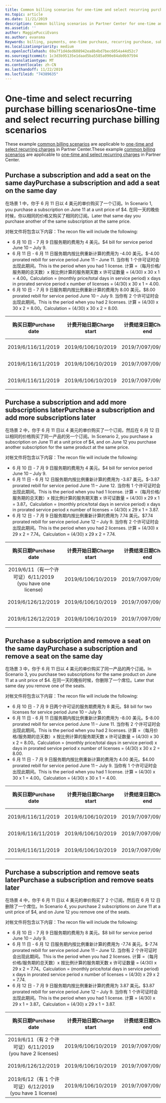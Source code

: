 ```yaml
---
title: Common billing scenarios for one-time and select recurring purchases | Partner Center
ms.topic: article
ms.date: 11/21/2019
description: Common billing scenarios in Partner Center for one-time and select recurring purchases (such as purchasing subscriptions, adding more subscriptions, adding and removing seats).
ms.assetid: ''
author: MaggiePucciEvans
ms.author: evansma
Keywords: billing, payments, one-time purchase, recurring purchase, subscriptions, seats
ms.localizationpriority: medium
ms.openlocfilehash: 69a7f1d4ded608942ea8b4bd7bec6054a44d52c7
ms.sourcegitcommit: 1c3d3b95135e1daad5ba5585a090e84ab0b97594
ms.translationtype: MT
ms.contentlocale: zh-CN
ms.lasthandoff: 11/22/2019
ms.locfileid: "74389635"
---
```

# <a name="one-time-and-select-recurring-purchase-billing-scenarios"></a><span data-ttu-id="390b6-104">One-time and select recurring purchase billing scenarios</span><span class="sxs-lookup"><span data-stu-id="390b6-104">One-time and select recurring purchase billing scenarios</span></span>

<span data-ttu-id="390b6-105">These example [common billing scenarios](common-billing-scenarios.md) are applicable to [one-time and select recurring charges](one-time-and-recurring-billing.md) in Partner Center.</span><span class="sxs-lookup"><span data-stu-id="390b6-105">These example [common billing scenarios](common-billing-scenarios.md) are applicable to [one-time and select recurring charges](one-time-and-recurring-billing.md) in Partner Center.</span></span>

## <a name="purchase-a-subscription-and-add-a-seat-on-the-same-day"></a><span data-ttu-id="390b6-106">Purchase a subscription and add a seat on the same day</span><span class="sxs-lookup"><span data-stu-id="390b6-106">Purchase a subscription and add a seat on the same day</span></span>

<span data-ttu-id="390b6-107">在场景 1 中，你于 6 月 11 日以 4 美元的单价购买了一个订阅。</span><span class="sxs-lookup"><span data-stu-id="390b6-107">In Scenario 1, you purchase a subscription on June 11 at a unit price of $4.</span></span> <span data-ttu-id="390b6-108">在同一天的晚些时候，你以相同的价格又购买了相同的订阅。</span><span class="sxs-lookup"><span data-stu-id="390b6-108">Later that same day you purchase another of the same subscription at the same price.</span></span>

<span data-ttu-id="390b6-109">对帐文件将包含以下内容：</span><span class="sxs-lookup"><span data-stu-id="390b6-109">The recon file will include the following:</span></span>

- <span data-ttu-id="390b6-110">6 月 10 日 - 7 月 9 日服务期的费用为 4 美元。</span><span class="sxs-lookup"><span data-stu-id="390b6-110">$4 bill for service period June 10 – July 9.</span></span>
- <span data-ttu-id="390b6-111">6 月 11 日 - 6 月 11 日服务期内按比例重新计算的费用为 -4.00 美元。</span><span class="sxs-lookup"><span data-stu-id="390b6-111">$-4.00 prorated rebill for service period June 11 – June 11.</span></span> <span data-ttu-id="390b6-112">当你有 1 个许可证时会出现此期间。</span><span class="sxs-lookup"><span data-stu-id="390b6-112">This is the period when you had 1 license.</span></span> <span data-ttu-id="390b6-113">计算 =（每月价格/服务期的总天数）x 按比例计算的服务期天数 x 许可证数量 = (4/30) x 30 x 1 = 4.00。</span><span class="sxs-lookup"><span data-stu-id="390b6-113">Calculation = (monthly price/total days in service period) x days in prorated service period x number of licenses = (4/30) x 30 x 1 = 4.00.</span></span>
- <span data-ttu-id="390b6-114">6 月 10 日 - 7 月 9 日服务期内按比例重新计算的费用为 8.00 美元。</span><span class="sxs-lookup"><span data-stu-id="390b6-114">$8.00 prorated rebill for service period June 10 – July 9.</span></span> <span data-ttu-id="390b6-115">当你有 2 个许可证时会出现此期间。</span><span class="sxs-lookup"><span data-stu-id="390b6-115">This is the period when you had 2 licenses.</span></span> <span data-ttu-id="390b6-116">计算 = (4/30) x 30 x 2 = 8.00。</span><span class="sxs-lookup"><span data-stu-id="390b6-116">Calculation = (4/30) x 30 x 2 = 8.00.</span></span>

|<span data-ttu-id="390b6-117">**购买日期**</span><span class="sxs-lookup"><span data-stu-id="390b6-117">**Purchase date**</span></span>   |<span data-ttu-id="390b6-118">**计费开始日期**</span><span class="sxs-lookup"><span data-stu-id="390b6-118">**Charge start**</span></span> |<span data-ttu-id="390b6-119">**计费结束日期**</span><span class="sxs-lookup"><span data-stu-id="390b6-119">**Charge end**</span></span>  |<span data-ttu-id="390b6-120">**单价**</span><span class="sxs-lookup"><span data-stu-id="390b6-120">**Unit price**</span></span>  |<span data-ttu-id="390b6-121">**数量**</span><span class="sxs-lookup"><span data-stu-id="390b6-121">**Quantity**</span></span>  |<span data-ttu-id="390b6-122">**金额**</span><span class="sxs-lookup"><span data-stu-id="390b6-122">**Amount**</span></span> |<span data-ttu-id="390b6-123">**费用类型**</span><span class="sxs-lookup"><span data-stu-id="390b6-123">**Charge type**</span></span> |
|:------:|:------:|:------:|:------:|:------:|:------:|:-----:|
|<span data-ttu-id="390b6-124">2019/6/11</span><span class="sxs-lookup"><span data-stu-id="390b6-124">6/11/2019</span></span>      |<span data-ttu-id="390b6-125">2019/6/10</span><span class="sxs-lookup"><span data-stu-id="390b6-125">6/10/2019</span></span>   |<span data-ttu-id="390b6-126">2019/7/09</span><span class="sxs-lookup"><span data-stu-id="390b6-126">7/09/2019</span></span>         |<span data-ttu-id="390b6-127">4 美元</span><span class="sxs-lookup"><span data-stu-id="390b6-127">$4</span></span>                |<span data-ttu-id="390b6-128">1</span><span class="sxs-lookup"><span data-stu-id="390b6-128">1</span></span>                 |<span data-ttu-id="390b6-129">4 美元</span><span class="sxs-lookup"><span data-stu-id="390b6-129">$4</span></span>            |<span data-ttu-id="390b6-130">新</span><span class="sxs-lookup"><span data-stu-id="390b6-130">New</span></span>         |
|<span data-ttu-id="390b6-131">2019/6/11</span><span class="sxs-lookup"><span data-stu-id="390b6-131">6/11/2019</span></span>     | <span data-ttu-id="390b6-132">2019/6/10</span><span class="sxs-lookup"><span data-stu-id="390b6-132">6/10/2019</span></span>    |<span data-ttu-id="390b6-133">2019/7/09</span><span class="sxs-lookup"><span data-stu-id="390b6-133">7/09/2019</span></span>        |<span data-ttu-id="390b6-134">4 美元</span><span class="sxs-lookup"><span data-stu-id="390b6-134">$4</span></span>        |<span data-ttu-id="390b6-135">1</span><span class="sxs-lookup"><span data-stu-id="390b6-135">1</span></span>        | <span data-ttu-id="390b6-136">-4 美元</span><span class="sxs-lookup"><span data-stu-id="390b6-136">-$4</span></span>       |<span data-ttu-id="390b6-137">addQuantity</span><span class="sxs-lookup"><span data-stu-id="390b6-137">addQuantity</span></span>           |
|<span data-ttu-id="390b6-138">2019/6/11</span><span class="sxs-lookup"><span data-stu-id="390b6-138">6/11/2019</span></span>     | <span data-ttu-id="390b6-139">2019/6/10</span><span class="sxs-lookup"><span data-stu-id="390b6-139">6/10/2019</span></span>    |<span data-ttu-id="390b6-140">2019/7/09</span><span class="sxs-lookup"><span data-stu-id="390b6-140">7/09/2019</span></span>        |<span data-ttu-id="390b6-141">4 美元</span><span class="sxs-lookup"><span data-stu-id="390b6-141">$4</span></span>        | <span data-ttu-id="390b6-142">2</span><span class="sxs-lookup"><span data-stu-id="390b6-142">2</span></span>      |<span data-ttu-id="390b6-143">8 美元</span><span class="sxs-lookup"><span data-stu-id="390b6-143">$8</span></span>         |<span data-ttu-id="390b6-144">addQuantity</span><span class="sxs-lookup"><span data-stu-id="390b6-144">addQuantity</span></span>           |

## <a name="purchase-a-subscription-and-add-more-subscriptions-later"></a><span data-ttu-id="390b6-145">Purchase a subscription and add more subscriptions later</span><span class="sxs-lookup"><span data-stu-id="390b6-145">Purchase a subscription and add more subscriptions later</span></span>

<span data-ttu-id="390b6-146">在场景 2 中，你于 6 月 11 日以 4 美元的单价购买了一个订阅，然后在 6 月 12 日以相同的价格购买了同一产品的另一个订阅。</span><span class="sxs-lookup"><span data-stu-id="390b6-146">In Scenario 2, you purchase a subscription on June 11 at a unit price of $4, and on June 12 you purchase another subscription for the same product at the same price.</span></span>

<span data-ttu-id="390b6-147">对帐文件将包含以下内容：</span><span class="sxs-lookup"><span data-stu-id="390b6-147">The recon file will include the following:</span></span>

- <span data-ttu-id="390b6-148">6 月 10 日 - 7 月 9 日服务期的费用为 4 美元。</span><span class="sxs-lookup"><span data-stu-id="390b6-148">$4 bill for service period June 10 – July 9.</span></span>
- <span data-ttu-id="390b6-149">6 月 11 日 - 6 月 12 日服务期内按比例重新计算的费用为 -3.87 美元。</span><span class="sxs-lookup"><span data-stu-id="390b6-149">$-3.87 prorated rebill for service period June 11 – June 12.</span></span> <span data-ttu-id="390b6-150">当你有 1 个许可证时会出现此期间。</span><span class="sxs-lookup"><span data-stu-id="390b6-150">This is the period when you had 1 license.</span></span> <span data-ttu-id="390b6-151">计算 =（每月价格/服务期的总天数）x 按比例计算的服务期天数 x 许可证数量 = (4/30) x 29 x 1 = 3.87。</span><span class="sxs-lookup"><span data-stu-id="390b6-151">Calculation = (monthly price/total days in service period) x days in prorated service period x number of licenses = (4/30) x 29 x 1 = 3.87.</span></span>
- <span data-ttu-id="390b6-152">6 月 12 日 - 7 月 9 日服务期内按比例重新计算的费用为 7.74 美元。</span><span class="sxs-lookup"><span data-stu-id="390b6-152">$7.74 prorated rebill for service period June 12 – July 9.</span></span> <span data-ttu-id="390b6-153">当你有 2 个许可证时会出现此期间。</span><span class="sxs-lookup"><span data-stu-id="390b6-153">This is the period when you had 2 licenses.</span></span> <span data-ttu-id="390b6-154">计算 = (4/30) x 29 x 2 = 7.74。</span><span class="sxs-lookup"><span data-stu-id="390b6-154">Calculation = (4/30) x 29 x 2 = 7.74.</span></span>

|<span data-ttu-id="390b6-155">**购买日期**</span><span class="sxs-lookup"><span data-stu-id="390b6-155">**Purchase date**</span></span>   |<span data-ttu-id="390b6-156">**计费开始日期**</span><span class="sxs-lookup"><span data-stu-id="390b6-156">**Charge start**</span></span> |<span data-ttu-id="390b6-157">**计费结束日期**</span><span class="sxs-lookup"><span data-stu-id="390b6-157">**Charge end**</span></span>  |<span data-ttu-id="390b6-158">**单价**</span><span class="sxs-lookup"><span data-stu-id="390b6-158">**Unit price**</span></span>  |<span data-ttu-id="390b6-159">**数量**</span><span class="sxs-lookup"><span data-stu-id="390b6-159">**Quantity**</span></span>  |<span data-ttu-id="390b6-160">**金额**</span><span class="sxs-lookup"><span data-stu-id="390b6-160">**Amount**</span></span> |<span data-ttu-id="390b6-161">**费用类型**</span><span class="sxs-lookup"><span data-stu-id="390b6-161">**Charge type**</span></span> |
|:------:|:------:|:------:|:------:|:------:|:------:|:-----:|
|<span data-ttu-id="390b6-162">2019/6/11（有一个许可证）</span><span class="sxs-lookup"><span data-stu-id="390b6-162">6/11/2019 (you have one license)</span></span>     |<span data-ttu-id="390b6-163">2019/6/10</span><span class="sxs-lookup"><span data-stu-id="390b6-163">6/10/2019</span></span>   |<span data-ttu-id="390b6-164">2019/7/09</span><span class="sxs-lookup"><span data-stu-id="390b6-164">7/09/2019</span></span>         |<span data-ttu-id="390b6-165">4 美元</span><span class="sxs-lookup"><span data-stu-id="390b6-165">$4</span></span>         |<span data-ttu-id="390b6-166">1</span><span class="sxs-lookup"><span data-stu-id="390b6-166">1</span></span>        |<span data-ttu-id="390b6-167">4 美元</span><span class="sxs-lookup"><span data-stu-id="390b6-167">$4</span></span>            |<span data-ttu-id="390b6-168">新</span><span class="sxs-lookup"><span data-stu-id="390b6-168">New</span></span>         |
|<span data-ttu-id="390b6-169">2019/6/12</span><span class="sxs-lookup"><span data-stu-id="390b6-169">6/12/2019</span></span>     | <span data-ttu-id="390b6-170">2019/6/10</span><span class="sxs-lookup"><span data-stu-id="390b6-170">6/10/2019</span></span>    |<span data-ttu-id="390b6-171">2019/7/09</span><span class="sxs-lookup"><span data-stu-id="390b6-171">7/09/2019</span></span>        |<span data-ttu-id="390b6-172">4 美元</span><span class="sxs-lookup"><span data-stu-id="390b6-172">$4</span></span>        |<span data-ttu-id="390b6-173">1</span><span class="sxs-lookup"><span data-stu-id="390b6-173">1</span></span>        | <span data-ttu-id="390b6-174">-3.87 美元</span><span class="sxs-lookup"><span data-stu-id="390b6-174">-$3.87</span></span>       |<span data-ttu-id="390b6-175">addQuantity</span><span class="sxs-lookup"><span data-stu-id="390b6-175">addQuantity</span></span>           |
|<span data-ttu-id="390b6-176">2019/6/12</span><span class="sxs-lookup"><span data-stu-id="390b6-176">6/12/2019</span></span>     | <span data-ttu-id="390b6-177">2019/6/10</span><span class="sxs-lookup"><span data-stu-id="390b6-177">6/10/2019</span></span>    |<span data-ttu-id="390b6-178">2019/7/09</span><span class="sxs-lookup"><span data-stu-id="390b6-178">7/09/2019</span></span>        |<span data-ttu-id="390b6-179">4 美元</span><span class="sxs-lookup"><span data-stu-id="390b6-179">$4</span></span>        | <span data-ttu-id="390b6-180">2</span><span class="sxs-lookup"><span data-stu-id="390b6-180">2</span></span>      |<span data-ttu-id="390b6-181">7\.74 美元</span><span class="sxs-lookup"><span data-stu-id="390b6-181">$7.74</span></span>       |<span data-ttu-id="390b6-182">addQuantity</span><span class="sxs-lookup"><span data-stu-id="390b6-182">addQuantity</span></span>           |

## <a name="purchase-a-subscription-and-remove-a-seat-on-the-same-day"></a><span data-ttu-id="390b6-183">Purchase a subscription and remove a seat on the same day</span><span class="sxs-lookup"><span data-stu-id="390b6-183">Purchase a subscription and remove a seat on the same day</span></span>

<span data-ttu-id="390b6-184">在场景 3 中，你于 6 月 11 日以 4 美元的单价购买了同一产品的两个订阅。</span><span class="sxs-lookup"><span data-stu-id="390b6-184">In Scenario 3, you purchase two subscriptions for the same product on June 11 at a unit price of $4.</span></span> <span data-ttu-id="390b6-185">在同一天的晚些时候，你删除了一个席位。</span><span class="sxs-lookup"><span data-stu-id="390b6-185">Later that same day you remove one of the seats.</span></span>  

<span data-ttu-id="390b6-186">对帐文件将包含以下内容：</span><span class="sxs-lookup"><span data-stu-id="390b6-186">The recon file will include the following:</span></span>

- <span data-ttu-id="390b6-187">6 月 10 日 - 7 月 9 日两个许可证的服务期费用为 8 美元。</span><span class="sxs-lookup"><span data-stu-id="390b6-187">$8 bill for two licenses for service period June 10 – July 9.</span></span>
- <span data-ttu-id="390b6-188">6 月 11 日 - 6 月 11 日服务期内按比例重新计算的费用为 -8.00 美元。</span><span class="sxs-lookup"><span data-stu-id="390b6-188">$-8.00 prorated rebill for service period June 11 – June 11.</span></span> <span data-ttu-id="390b6-189">当你有 2 个许可证时会出现此期间。</span><span class="sxs-lookup"><span data-stu-id="390b6-189">This is the period when you had 2 licenses.</span></span> <span data-ttu-id="390b6-190">计算 =（每月价格/服务期的总天数）x 按比例计算的服务期天数 x 许可证数量 = (4/30) x 30 x 2 = 8.00。</span><span class="sxs-lookup"><span data-stu-id="390b6-190">Calculation = (monthly price/total days in service period) x days in prorated service period x number of licenses = (4/30) x 30 x 2 = 8.00.</span></span>
- <span data-ttu-id="390b6-191">6 月 11 日 - 7 月 9 日服务期内按比例重新计算的费用为 4.00 美元。</span><span class="sxs-lookup"><span data-stu-id="390b6-191">$4.00 prorated rebill for service period June 11 – July 9.</span></span> <span data-ttu-id="390b6-192">当你有 1 个许可证时会出现此期间。</span><span class="sxs-lookup"><span data-stu-id="390b6-192">This is the period when you had 1 license.</span></span> <span data-ttu-id="390b6-193">计算 = (4/30) x 30 x 1 = 4.00。</span><span class="sxs-lookup"><span data-stu-id="390b6-193">Calculation = (4/30) x 30 x 1 = 4.00.</span></span>

|<span data-ttu-id="390b6-194">**购买日期**</span><span class="sxs-lookup"><span data-stu-id="390b6-194">**Purchase date**</span></span>   |<span data-ttu-id="390b6-195">**计费开始日期**</span><span class="sxs-lookup"><span data-stu-id="390b6-195">**Charge start**</span></span> |<span data-ttu-id="390b6-196">**计费结束日期**</span><span class="sxs-lookup"><span data-stu-id="390b6-196">**Charge end**</span></span>  |<span data-ttu-id="390b6-197">**单价**</span><span class="sxs-lookup"><span data-stu-id="390b6-197">**Unit price**</span></span>  |<span data-ttu-id="390b6-198">**数量**</span><span class="sxs-lookup"><span data-stu-id="390b6-198">**Quantity**</span></span>  |<span data-ttu-id="390b6-199">**金额**</span><span class="sxs-lookup"><span data-stu-id="390b6-199">**Amount**</span></span> |<span data-ttu-id="390b6-200">**费用类型**</span><span class="sxs-lookup"><span data-stu-id="390b6-200">**Charge type**</span></span> |
|:------:|:------:|:------:|:------:|:------:|:------:|:-----:|
|<span data-ttu-id="390b6-201">2019/6/11</span><span class="sxs-lookup"><span data-stu-id="390b6-201">6/11/2019</span></span>      |<span data-ttu-id="390b6-202">2019/6/10</span><span class="sxs-lookup"><span data-stu-id="390b6-202">6/10/2019</span></span>   |<span data-ttu-id="390b6-203">2019/7/09</span><span class="sxs-lookup"><span data-stu-id="390b6-203">7/09/2019</span></span>         |<span data-ttu-id="390b6-204">4 美元</span><span class="sxs-lookup"><span data-stu-id="390b6-204">$4</span></span>                |<span data-ttu-id="390b6-205">2</span><span class="sxs-lookup"><span data-stu-id="390b6-205">2</span></span>                 |<span data-ttu-id="390b6-206">8 美元</span><span class="sxs-lookup"><span data-stu-id="390b6-206">$8</span></span>            |<span data-ttu-id="390b6-207">新</span><span class="sxs-lookup"><span data-stu-id="390b6-207">New</span></span>         |
|<span data-ttu-id="390b6-208">2019/6/11</span><span class="sxs-lookup"><span data-stu-id="390b6-208">6/11/2019</span></span>     | <span data-ttu-id="390b6-209">2019/6/10</span><span class="sxs-lookup"><span data-stu-id="390b6-209">6/10/2019</span></span>    |<span data-ttu-id="390b6-210">2019/7/09</span><span class="sxs-lookup"><span data-stu-id="390b6-210">7/09/2019</span></span>        |<span data-ttu-id="390b6-211">4 美元</span><span class="sxs-lookup"><span data-stu-id="390b6-211">$4</span></span>        |<span data-ttu-id="390b6-212">2</span><span class="sxs-lookup"><span data-stu-id="390b6-212">2</span></span>        | <span data-ttu-id="390b6-213">-8 美元</span><span class="sxs-lookup"><span data-stu-id="390b6-213">-$8</span></span>       |<span data-ttu-id="390b6-214">removeQuantity</span><span class="sxs-lookup"><span data-stu-id="390b6-214">removeQuantity</span></span>           |
|<span data-ttu-id="390b6-215">2019/6/11</span><span class="sxs-lookup"><span data-stu-id="390b6-215">6/11/2019</span></span>     | <span data-ttu-id="390b6-216">2019/6/10</span><span class="sxs-lookup"><span data-stu-id="390b6-216">6/10/2019</span></span>    |<span data-ttu-id="390b6-217">2019/7/09</span><span class="sxs-lookup"><span data-stu-id="390b6-217">7/09/2019</span></span>        |<span data-ttu-id="390b6-218">4 美元</span><span class="sxs-lookup"><span data-stu-id="390b6-218">$4</span></span>        | <span data-ttu-id="390b6-219">1</span><span class="sxs-lookup"><span data-stu-id="390b6-219">1</span></span>      |<span data-ttu-id="390b6-220">4 美元</span><span class="sxs-lookup"><span data-stu-id="390b6-220">$4</span></span>         |<span data-ttu-id="390b6-221">removeQuantity</span><span class="sxs-lookup"><span data-stu-id="390b6-221">removeQuantity</span></span>           |

## <a name="purchase-a-subscription-and-remove-seats-later"></a><span data-ttu-id="390b6-222">Purchase a subscription and remove seats later</span><span class="sxs-lookup"><span data-stu-id="390b6-222">Purchase a subscription and remove seats later</span></span>

<span data-ttu-id="390b6-223">在场景 4 中，你于 6 月 11 日以 4 美元的单价购买了 2 个订阅，然后在 6 月 12 日删除了一个席位。</span><span class="sxs-lookup"><span data-stu-id="390b6-223">In Scenario 4, you purchase 2 subscriptions on June 11 at a unit price of $4, and on June 12 you remove one of the seats.</span></span>

<span data-ttu-id="390b6-224">对帐文件将包含以下内容：</span><span class="sxs-lookup"><span data-stu-id="390b6-224">The recon file will include the following:</span></span>

- <span data-ttu-id="390b6-225">6 月 10 日 - 7 月 9 日服务期的费用为 8 美元。</span><span class="sxs-lookup"><span data-stu-id="390b6-225">$8 bill for service period June 10 – July 9.</span></span>
- <span data-ttu-id="390b6-226">6 月 11 日 - 6 月 12 日服务期内按比例重新计算的费用为 -7.74 美元。</span><span class="sxs-lookup"><span data-stu-id="390b6-226">$-7.74 prorated rebill for service period June 11 – June 12.</span></span> <span data-ttu-id="390b6-227">当你有 2 个许可证时会出现此期间。</span><span class="sxs-lookup"><span data-stu-id="390b6-227">This is the period when you had 2 licenses.</span></span> <span data-ttu-id="390b6-228">计算 =（每月价格/服务期的总天数）x 按比例计算的服务期天数 x 许可证数量 = (4/30) x 29 x 2 = 7.74。</span><span class="sxs-lookup"><span data-stu-id="390b6-228">Calculation = (monthly price/total days in service period) x days in prorated service period x number of licenses = (4/30) x 29 x 2 = 7.74.</span></span>
- <span data-ttu-id="390b6-229">6 月 12 日 - 7 月 9 日服务期内按比例重新计算的费用为 3.87 美元。</span><span class="sxs-lookup"><span data-stu-id="390b6-229">$3.87 prorated rebill for service period June 12 – July 9.</span></span> <span data-ttu-id="390b6-230">当你有 1 个许可证时会出现此期间。</span><span class="sxs-lookup"><span data-stu-id="390b6-230">This is the period when you had 1 license.</span></span> <span data-ttu-id="390b6-231">计算 = (4/30) x 29 x 1 = 3.87。</span><span class="sxs-lookup"><span data-stu-id="390b6-231">Calculation = (4/30) x 29 x 1 = 3.87.</span></span>

|<span data-ttu-id="390b6-232">**购买日期**</span><span class="sxs-lookup"><span data-stu-id="390b6-232">**Purchase date**</span></span>   |<span data-ttu-id="390b6-233">**计费开始日期**</span><span class="sxs-lookup"><span data-stu-id="390b6-233">**Charge start**</span></span> |<span data-ttu-id="390b6-234">**计费结束日期**</span><span class="sxs-lookup"><span data-stu-id="390b6-234">**Charge end**</span></span>  |<span data-ttu-id="390b6-235">**单价**</span><span class="sxs-lookup"><span data-stu-id="390b6-235">**Unit price**</span></span>  |<span data-ttu-id="390b6-236">**数量**</span><span class="sxs-lookup"><span data-stu-id="390b6-236">**Quantity**</span></span>  |<span data-ttu-id="390b6-237">**金额**</span><span class="sxs-lookup"><span data-stu-id="390b6-237">**Amount**</span></span> |<span data-ttu-id="390b6-238">**费用类型**</span><span class="sxs-lookup"><span data-stu-id="390b6-238">**Charge type**</span></span> |
|:------:|:------:|:------:|:------:|:------:|:------:|:-----:|
|<span data-ttu-id="390b6-239">2019/6/11（有 2 个许可证）</span><span class="sxs-lookup"><span data-stu-id="390b6-239">6/11/2019 (you have 2 licenses)</span></span>     |<span data-ttu-id="390b6-240">2019/6/10</span><span class="sxs-lookup"><span data-stu-id="390b6-240">6/10/2019</span></span>   |<span data-ttu-id="390b6-241">2019/7/09</span><span class="sxs-lookup"><span data-stu-id="390b6-241">7/09/2019</span></span>         |<span data-ttu-id="390b6-242">4 美元</span><span class="sxs-lookup"><span data-stu-id="390b6-242">$4</span></span>         |<span data-ttu-id="390b6-243">2</span><span class="sxs-lookup"><span data-stu-id="390b6-243">2</span></span>        |<span data-ttu-id="390b6-244">8 美元</span><span class="sxs-lookup"><span data-stu-id="390b6-244">$8</span></span>       |<span data-ttu-id="390b6-245">新</span><span class="sxs-lookup"><span data-stu-id="390b6-245">New</span></span>       |
|<span data-ttu-id="390b6-246">2019/6/12</span><span class="sxs-lookup"><span data-stu-id="390b6-246">6/12/2019</span></span>     | <span data-ttu-id="390b6-247">2019/6/10</span><span class="sxs-lookup"><span data-stu-id="390b6-247">6/10/2019</span></span>    |<span data-ttu-id="390b6-248">2019/7/09</span><span class="sxs-lookup"><span data-stu-id="390b6-248">7/09/2019</span></span>        |<span data-ttu-id="390b6-249">4 美元</span><span class="sxs-lookup"><span data-stu-id="390b6-249">$4</span></span>        |<span data-ttu-id="390b6-250">2</span><span class="sxs-lookup"><span data-stu-id="390b6-250">2</span></span>        | <span data-ttu-id="390b6-251">-7.74 美元</span><span class="sxs-lookup"><span data-stu-id="390b6-251">-$7.74</span></span>       |<span data-ttu-id="390b6-252">removeQuantity</span><span class="sxs-lookup"><span data-stu-id="390b6-252">removeQuantity</span></span>           |
|<span data-ttu-id="390b6-253">2019/6/12（有 1 个许可证）</span><span class="sxs-lookup"><span data-stu-id="390b6-253">6/12/2019 (you have 1 license)</span></span>    | <span data-ttu-id="390b6-254">2019/6/10</span><span class="sxs-lookup"><span data-stu-id="390b6-254">6/10/2019</span></span>    |<span data-ttu-id="390b6-255">2019/7/09</span><span class="sxs-lookup"><span data-stu-id="390b6-255">7/09/2019</span></span>   |<span data-ttu-id="390b6-256">4 美元</span><span class="sxs-lookup"><span data-stu-id="390b6-256">$4</span></span>    |<span data-ttu-id="390b6-257">1</span><span class="sxs-lookup"><span data-stu-id="390b6-257">1</span></span>      |<span data-ttu-id="390b6-258">3\.87 美元</span><span class="sxs-lookup"><span data-stu-id="390b6-258">$3.87</span></span>    |<span data-ttu-id="390b6-259">removeQuantity</span><span class="sxs-lookup"><span data-stu-id="390b6-259">removeQuantity</span></span> |
